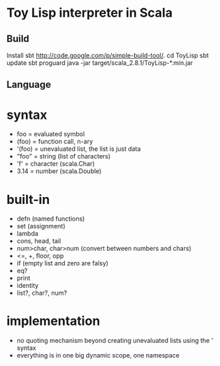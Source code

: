 Toy Lisp interpreter in Scala
=============================
Build
-----
Install sbt <http://code.google.com/p/simple-build-tool/>.
    cd ToyLisp
    sbt update
    sbt proguard
    java -jar target/scala_2.8.1/ToyLisp-*.min.jar

Language
--------
# syntax #
- foo    = evaluated symbol
- (foo)  = function call, n-ary
- '(foo) = unevaluated list, the list is just data
- "foo"  = string (list of characters)
- 'f'    = character (scala.Char)
- 3.14   = number (scala.Double)

# built-in #
- defn (named functions)
- set (assignment)
- lambda
- cons, head, tail
- num>char, char>num (convert between numbers and chars)
- <=, +, floor, opp
- if (empty list and zero are falsy)
- eq?
- print
- identity
- list?, char?, num?

# implementation #
- no quoting mechanism beyond creating unevaluated lists using the ' syntax
- everything is in one big dynamic scope, one namespace


